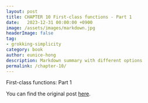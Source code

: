 ```yaml
---
layout: post
title: CHAPTER 10 First-class functions - Part 1
date:   2023-12-31 00:00:00 +0900
image: /assets/images/markdown.jpg
headerImage: false
tag:
- grokking-simplicity
category: book
author: eunice-hong
description: Markdown summary with different options
permalink: /chapter-10/
---
```


First-class functions: Part 1

You can find the original post [here](https://livebook.manning.com/book/grokking-simplicity/chapter-10/).
